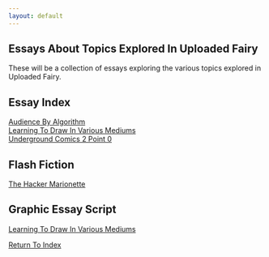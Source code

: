 ```yaml
---
layout: default
---
```

## Essays About Topics Explored In Uploaded Fairy

These will be a collection of essays exploring the various topics explored in Uploaded Fairy.

## Essay Index
[Audience By Algorithm](https://lwflouisa.github.io/uploadedfairyalt/essays/audiencebyalgorithm.html)<br />
[Learning To Draw In Various Mediums](https;//lwflouisa.github.io/uploadedfairyalt/essays/learninginvariousartmediums.html)<br />
[Underground Comics 2 Point 0](https://lwflouisa.github.io/uploadedfairyalt/essays/undergroundcomics2p0.html)<br />

## Flash Fiction
[The Hacker Marionette](https://lwflouisa.github.io/uploadedfairyalt/essays/thehackermarionette.html)<br />

## Graphic Essay Script
[Learning To Draw In Various Mediums](https://lwflouisa.github.io/uploadedfairyalt/essays/graphicessayscript/learninginvariousartmediumsScript.html)

[Return To Index](https://lwflouisa.github.io/uploadedfairyalt/)
